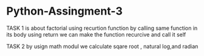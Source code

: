 # Python-Assingment-3
TASK 1
is about factorial using recurtion function by calling same function in its body using return we can make the function recurcive and call it self

TASK 2
by usign math modul we calculate sqare root , natural log,and radian 

